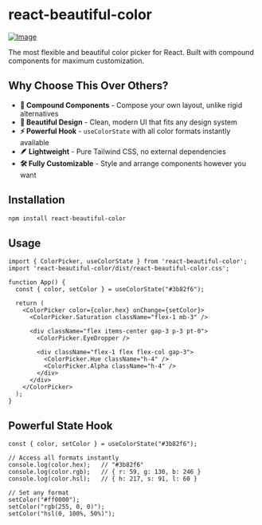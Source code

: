 # react-beautiful-color

[![Image](https://i.hizliresim.com/5o05ik8.png)](https://hizliresim.com/5o05ik8)

The most flexible and beautiful color picker for React. Built with compound components for maximum customization.

## Why Choose This Over Others?

- **🧩 Compound Components** - Compose your own layout, unlike rigid alternatives
- **🎨 Beautiful Design** - Clean, modern UI that fits any design system
- **⚡ Powerful Hook** - `useColorState` with all color formats instantly available
- **🪶 Lightweight** - Pure Tailwind CSS, no external dependencies
- **🛠️ Fully Customizable** - Style and arrange components however you want

## Installation

```bash
npm install react-beautiful-color
```

## Usage

```tsx
import { ColorPicker, useColorState } from 'react-beautiful-color';
import 'react-beautiful-color/dist/react-beautiful-color.css';

function App() {
  const { color, setColor } = useColorState("#3b82f6");

  return (
    <ColorPicker color={color.hex} onChange={setColor}>
      <ColorPicker.Saturation className="flex-1 mb-3" />
      
      <div className="flex items-center gap-3 p-3 pt-0">
        <ColorPicker.EyeDropper />
        
        <div className="flex-1 flex flex-col gap-3">
          <ColorPicker.Hue className="h-4" />
          <ColorPicker.Alpha className="h-4" />
        </div>
      </div>
    </ColorPicker>
  );
}
```

## Powerful State Hook

```tsx
const { color, setColor } = useColorState("#3b82f6");

// Access all formats instantly
console.log(color.hex);   // "#3b82f6"
console.log(color.rgb);   // { r: 59, g: 130, b: 246 }
console.log(color.hsl);   // { h: 217, s: 91, l: 60 }

// Set any format
setColor("#ff0000");
setColor("rgb(255, 0, 0)");
setColor("hsl(0, 100%, 50%)");
```
